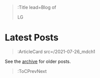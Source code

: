 > :Title lead=Blog of
>
> LG

# Latest Posts

> :ArticleCard src=/2021-07-26_mdch1

See the [archive](/archive) for older posts.

> :ToCPrevNext
